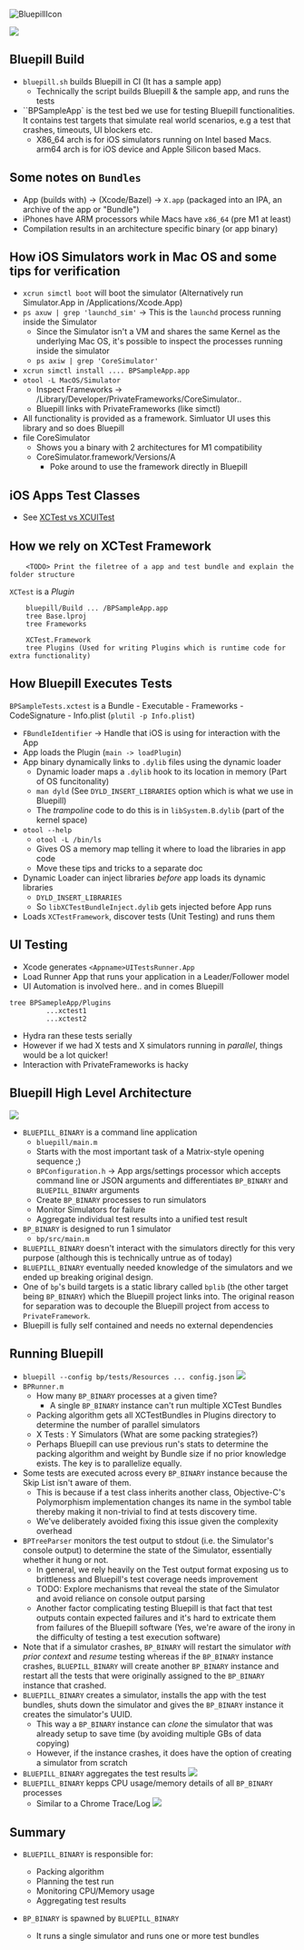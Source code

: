 ![BluepillIcon](doc/img/bluepill_text.png)

![](https://github.com/linkedin/bluepill/workflows/master/badge.svg)


## Bluepill Build
- `bluepill.sh` builds Bluepill in CI (It has a sample app)
	- Technically the script builds Bluepill & the sample app, and runs the tests
- ``BPSampleApp` is the test bed we use for testing Bluepill functionalities. It contains test targets that simulate real world scenarios, e.g a test that crashes, timeouts, UI blockers etc.
	- X86_64 arch is for iOS simulators running on Intel based Macs. arm64 arch is for iOS device and Apple Silicon based Macs.

## Some notes on `Bundles`
- App (builds with) -> (Xcode/Bazel) -> `X.app` (packaged into an IPA, an archive of the app or "Bundle")
- iPhones have ARM processors while Macs have `x86_64` (pre M1 at least)
- Compilation results in an architecture specific binary (or app binary)

## How iOS Simulators work in Mac OS and some tips for verification
- `xcrun simctl boot` will boot the simulator (Alternatively run Simulator.App in /Applications/Xcode.App)
- `ps axuw | grep 'launchd_sim'` -> This is the `launchd` process running inside the Simulator
	- Since the Simulator isn't a VM and shares the same Kernel as the underlying Mac OS, it's possible to inspect the processes running inside the simulator
	- `ps axiw | grep 'CoreSimulator'`
- `xcrun simctl install .... BPSampleApp.app`
- `otool -L MacOS/Simulator`
	- Inspect Frameworks -> /Library/Developer/PrivateFrameworks/CoreSimulator..
	- Bluepill links with PrivateFrameworks (like simctl)
- All functionality is provided as a framework. Simluator UI uses this library and so does Bluepill
- file CoreSimulator
	- Shows you a binary with 2 architectures for M1 compatibility
	- CoreSimulator.framework/Versions/A
		- Poke around to use the framework directly in Bluepill

## iOS Apps Test Classes
- See [XCTest vs XCUITest](https://dzone.com/articles/xcuitest-the-emerging-ios-ui-test-automation-frame#:~:text=XCTest%20%E2%80%93%20Apple's%20official%20framework%20for,and%20components%20at%20any%20level.&text=XCUITest%20%E2%80%93%20A%20UI%20testing%20framework,in%20Swift%20or%20Objective%20C.)

## How we rely on XCTest Framework
```
	<TODO> Print the filetree of a app and test bundle and explain the folder structure
```

`XCTest` is a _Plugin_
```
	bluepill/Build ... /BPSampleApp.app
	tree Base.lproj
	tree Frameworks

	XCTest.Framework
	tree Plugins (Used for writing Plugins which is runtime code for extra functionality)
```

## How Bluepill Executes Tests
`BPSampleTests.xctest` is a Bundle
	- Executable
	- Frameworks
	- CodeSignature
	- Info.plist (`plutil -p Info.plist`)

- `FBundleIdentifier` -> Handle that iOS is using for interaction with the App
- App loads the Plugin (`main -> loadPlugin`)
- App binary dynamically links to `.dylib` files using the dynamic loader
	- Dynamic loader maps a `.dylib` hook to its location in memory (Part of OS funcitonality)
	- `man dyld` (See `DYLD_INSERT_LIBRARIES` option which is what we use in Bluepill)
	- The _trampoline_ code to do this is in `libSystem.B.dylib` (part of the kernel space)
- `otool --help`
	- `otool -L /bin/ls`
	- Gives OS a memory map telling it where to load the libraries in app code
	- <TODO> Move these tips and tricks to a separate doc
- Dynamic Loader can inject libraries *before* app loads its dynamic libraries
	- `DYLD_INSERT_LIBRARIES`
	- So `libXCTestBundleInject.dylib` gets injected before App runs
- Loads `XCTestFramework`, discover tests (Unit Testing) and runs them


## UI Testing
- Xcode generates `<Appname>UITestsRunner.App`
- Load Runner App that runs your application in a Leader/Follower model
- UI Automation is involved here.. and in comes Bluepill

```
tree BPSamepleApp/Plugins
		 ...xctest1
		 ...xctest2
```
- Hydra ran these tests serially
- However if we had X tests and X simulators running in _parallel_, things would be a lot quicker!
- Interaction with PrivateFrameworks is hacky

## Bluepill High Level Architecture
![](doc/img/architecture.png)

- `BLUEPILL_BINARY` is a command line application
	- `bluepill/main.m`
	- Starts with the most important task of a Matrix-style opening sequence ;)
	- `BPConfiguration.h` -> App args/settings processor which accepts command line or JSON arguments and differentiates `BP_BINARY` and `BLUEPILL_BINARY` arguments
	- Create `BP_BINARY` processes to run simulators
	- Monitor Simulators for failure
	- Aggregate individual test results into a unified test result
- `BP_BINARY` is designed to run 1 simulator
	- `bp/src/main.m`
- `BLUEPILL_BINARY` doesn't interact with the simulators directly for this very purpose (although this is technically untrue as of today)
- `BLUEPILL_BINARY` eventually needed knowledge of the simulators and we ended up breaking original design.
- One of `bp`'s build targets is a static library called `bplib` (the other target being `BP_BINARY`) which the Bluepill project links into. The original reason for separation was to decouple the Bluepill project from access to `PrivateFramework`.
- Bluepill is fully self contained and needs no external dependencies

## Running Bluepill
- `bluepill --config bp/tests/Resources ... config.json`
![](doc/img/config.png)
- `BPRunner.m`
	- How many `BP_BINARY` processes at a given time?
		- A single `BP_BINARY` instance can't run multiple XCTest Bundles
	- Packing algorithm gets all XCTestBundles in Plugins directory to determine the number of parallel simulators
	- X Tests : Y Simulators (What are some packing strategies?)
	- Perhaps Bluepill can use previous run's stats to determine the packing algorithm and weight by Bundle size if no prior knowledge exists. The key is to parallelize equally.
- Some tests are executed across every `BP_BINARY` instance because the Skip List isn't aware of them.
	- This is because if a test class inherits another class, Objective-C's Polymorphism implementation changes its name in the symbol table thereby making it non-trivial to find at tests discovery time.
	- We've deliberately avoided fixing this issue given the complexity overhead
- `BPTreeParser` monitors the test output to stdout (i.e. the Simulator's console output) to determine the state of the Simulator, essentially whether it hung or not.
	- In general, we rely heavily on the Test output format exposing us to brittleness and Bluepill's test coverage needs improvement
	- TODO: Explore mechanisms that reveal the state of the Simulator and avoid reliance on console output parsing
	- Another factor complicating testing Bluepill is that fact that test outputs contain expected failures and it's hard to extricate them from failures of the Bluepill software (Yes, we're aware of the irony in the difficulty of testing a test execution software)
- Note that if a simulator crashes, `BP_BINARY` will restart the simulator _with prior context_ and *resume* testing whereas if the `BP_BINARY` instance crashes, `BLUEPILL_BINARY` will create another `BP_BINARY` instance and restart all the tests that were originally assigned to the `BP_BINARY` instance that crashed.
- `BLUEPILL_BINARY` creates a simulator, installs the app with the test bundles, shuts down the simulator and gives the `BP_BINARY` instance it creates the simulator's UUID.
	- This way a `BP_BINARY` instance can _clone_ the simulator that was already setup to save time (by avoiding multiple GBs of data copying)
	- However, if the instance crashes, it does have the option of creating a simulator from scratch
- `BLUEPILL_BINARY` aggregates the test results
![](doc/img/test_result.png)
- `BLUEPILL_BINARY` kepps CPU usage/memory details of all `BP_BINARY` processes
	- Similar to a Chrome Trace/Log
![](doc/img/lifespan.png)

## Summary
- `BLUEPILL_BINARY` is responsible for:
	- Packing algorithm
	- Planning the test run
	- Monitoring CPU/Memory usage
	- Aggregating test results

- `BP_BINARY` is spawned by `BLUEPILL_BINARY`
	- It runs a single simulator and runs one or more test bundles

